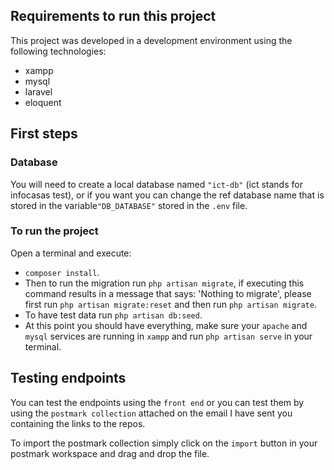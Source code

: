 
## Requirements to run this project

This project was developed in a development environment using the following technologies:

* xampp
* mysql
* laravel
* eloquent

## First steps

### Database
You will need to create a local database named `"ict-db"` (ict stands for infocasas test), or if you want you can change the ref database name that is stored in the variable`"DB_DATABASE"` stored in the `.env` file.

### To run the project
Open a terminal and execute:
* `composer install`.
* Then to run the migration run `php artisan migrate`, if executing this command results in a message that says: 'Nothing to migrate', please first run `php artisan migrate:reset` and then run `php artisan migrate`.
* To have test data run `php artisan db:seed`.
* At this point you should have everything, make sure your `apache` and `mysql` services are running in `xampp` and run `php artisan serve` in your terminal.

## Testing endpoints
You can test the endpoints using the `front end` or you can test them by using the `postmark collection` attached on the email I have sent you containing the links to the repos.

To import the postmark collection simply click on the `import` button in your postmark workspace and drag and drop the file.
